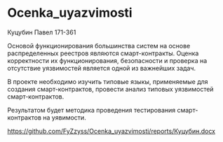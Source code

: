 # Ocenka_uyazvimosti

Куцубин Павел 171-361

Основой функционирования большинства систем на основе распределенных реестров являются смарт-контракты. Оценка корректности их функционирования, безопасности и проверка на отсутствие уязвимостей является одной из важнейших задач.

В проекте необходимо изучить типовые языкы, применяемые для создания смарт-контрактов, провести анализ типовых уязвимостей смарт-контрактов.

Результатом будет методика проведения тестирования смарт-контрактов на уявимости.


https://github.com/FyZzyss/Ocenka_uyazvimosti/reports/Куцубин.docx
